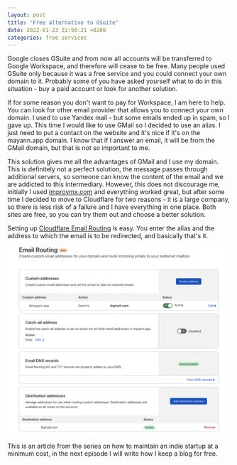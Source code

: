 ```yaml
---
layout: post
title: "Free alternative to GSuite"
date: 2022-01-23 22:50:21 +0200
categories: free services
---
```


Google closes GSuite and from now all accounts will be transferred to Google Workspace, and therefore will cease to be free. Many people used GSuite only because it was a free service and you could connect your own domain to it. Probably some of you have asked yourself what to do in this situation - buy a paid account or look for another solution.

If for some reason you don't want to pay for Workspace, I am here to help. You can look for other email provider that allows you to connect your own domain. I used to use Yandex mail - but some emails ended up in spam, so I gave up. This time I would like to use GMail so I decided to use an alias. I just need to put a contact on the website and it's nice if it's on the mayann.app domain. I know that if I answer an email, it will be from the GMail domain, but that is not so important to me.

This solution gives me all the advantages of GMail and I use my domain. This is definitely not a perfect solution, the message passes through additional servers, so someone can know the content of the email and we are addicted to this intermediary. However, this does not discourage me, initially I used [improvmx.com](https://improvmx.com/) and everything worked great, but after some time I decided to move to Cloudflare for two reasons - it is a large company, so there is less risk of a failure and I have everything in one place. Both sites are free, so you can try them out and choose a better solution.

Setting up [Cloudflare Email Routing](https://developers.cloudflare.com/email-routing/enable-email-routing) is easy. You enter the alias and the address to which the email is to be redirected, and basically that's it.

![Cloudflare Email Routing page screenshot](../assets/images/cloudflare_email_routing.png)

This is an article from the series on how to maintain an indie startup at a minimum cost, in the next episode I will write how I keep a blog for free.

